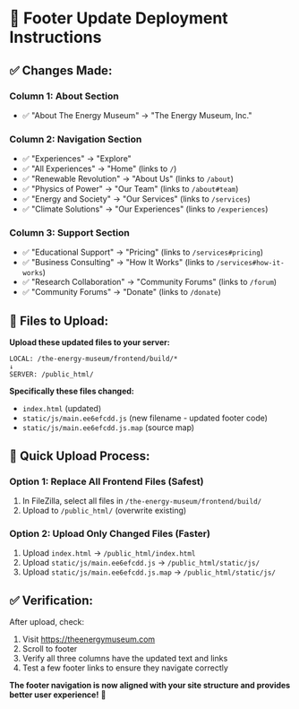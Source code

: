 # 🔄 Footer Update Deployment Instructions

## ✅ Changes Made:

### **Column 1: About Section**
- ✅ "About The Energy Museum" → "The Energy Museum, Inc."

### **Column 2: Navigation Section**  
- ✅ "Experiences" → "Explore"
- ✅ "All Experiences" → "Home" (links to `/`)
- ✅ "Renewable Revolution" → "About Us" (links to `/about`)
- ✅ "Physics of Power" → "Our Team" (links to `/about#team`)
- ✅ "Energy and Society" → "Our Services" (links to `/services`)
- ✅ "Climate Solutions" → "Our Experiences" (links to `/experiences`)

### **Column 3: Support Section**
- ✅ "Educational Support" → "Pricing" (links to `/services#pricing`)
- ✅ "Business Consulting" → "How It Works" (links to `/services#how-it-works`)
- ✅ "Research Collaboration" → "Community Forums" (links to `/forum`)
- ✅ "Community Forums" → "Donate" (links to `/donate`)

## 📁 Files to Upload:

**Upload these updated files to your server:**

```
LOCAL: /the-energy-museum/frontend/build/*
↓
SERVER: /public_html/
```

**Specifically these files changed:**
- `index.html` (updated)
- `static/js/main.ee6efcdd.js` (new filename - updated footer code)
- `static/js/main.ee6efcdd.js.map` (source map)

## 🚀 Quick Upload Process:

### **Option 1: Replace All Frontend Files (Safest)**
1. In FileZilla, select all files in `/the-energy-museum/frontend/build/`
2. Upload to `/public_html/` (overwrite existing)

### **Option 2: Upload Only Changed Files (Faster)**
1. Upload `index.html` → `/public_html/index.html`
2. Upload `static/js/main.ee6efcdd.js` → `/public_html/static/js/`
3. Upload `static/js/main.ee6efcdd.js.map` → `/public_html/static/js/`

## ✅ Verification:

After upload, check:
1. Visit https://theenergymuseum.com
2. Scroll to footer
3. Verify all three columns have the updated text and links
4. Test a few footer links to ensure they navigate correctly

**The footer navigation is now aligned with your site structure and provides better user experience!** 🎉
